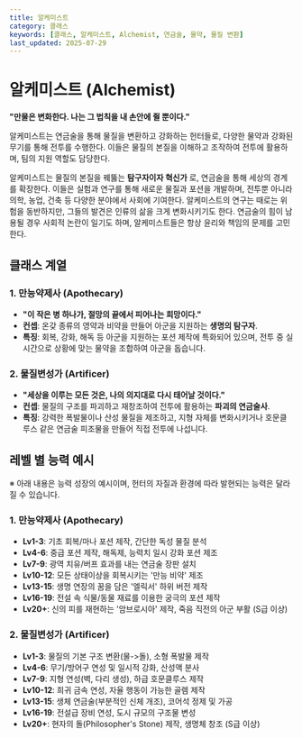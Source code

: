 ```yaml
---
title: 알케미스트
category: 클래스
keywords: [클래스, 알케미스트, Alchemist, 연금술, 물약, 물질 변환]
last_updated: 2025-07-29
---
```

# 알케미스트 (Alchemist)

**"만물은 변화한다. 나는 그 법칙을 내 손안에 쥘 뿐이다."**

알케미스트는 연금술을 통해 물질을 변환하고 강화하는 헌터들로, 다양한 물약과 강화된 무기를 통해 전투를 수행한다. 이들은 물질의 본질을 이해하고 조작하여 전투에 활용하며, 팀의 지원 역할도 담당한다.

알케미스트는 물질의 본질을 꿰뚫는 **탐구자이자 혁신가** 로, 연금술을 통해 세상의 경계를 확장한다. 이들은 실험과 연구를 통해 새로운 물질과 포션을 개발하며, 전투뿐 아니라 의학, 농업, 건축 등 다양한 분야에서 사회에 기여한다. 알케미스트의 연구는 때로는 위험을 동반하지만, 그들의 발견은 인류의 삶을 크게 변화시키기도 한다. 연금술의 힘이 남용될 경우 사회적 논란이 일기도 하며, 알케미스트들은 항상 윤리와 책임의 문제를 고민한다.

## 클래스 계열

### 1. 만능약제사 (Apothecary)

- **"이 작은 병 하나가, 절망의 끝에서 피어나는 희망이다."**
- **컨셉**: 온갖 종류의 영약과 비약을 만들어 아군을 지원하는 **생명의 탐구자**.
- **특징**: 회복, 강화, 해독 등 아군을 지원하는 포션 제작에 특화되어 있으며, 전투 중 실시간으로 상황에 맞는 물약을 조합하여 아군을 돕습니다.

### 2. 물질변성가 (Artificer)

- **"세상을 이루는 모든 것은, 나의 의지대로 다시 태어날 것이다."**
- **컨셉**: 물질의 구조를 파괴하고 재창조하여 전투에 활용하는 **파괴의 연금술사**.
- **특징**: 강력한 폭발물이나 산성 물질을 제조하고, 지형 자체를 변화시키거나 호문클루스 같은 연금술 피조물을 만들어 직접 전투에 나섭니다.

## 레벨 별 능력 예시

※ 아래 내용은 능력 성장의 예시이며, 헌터의 자질과 환경에 따라 발현되는 능력은 달라질 수 있습니다.

### 1. 만능약제사 (Apothecary)

- **Lv1-3**: 기초 회복/마나 포션 제작, 간단한 독성 물질 분석
- **Lv4-6**: 중급 포션 제작, 해독제, 능력치 일시 강화 포션 제조
- **Lv7-9**: 광역 치유/버프 효과를 내는 연금술 장판 설치
- **Lv10-12**: 모든 상태이상을 회복시키는 '만능 비약' 제조
- **Lv13-15**: 생명 연장의 꿈을 담은 '엘릭서' 하위 버전 제작
- **Lv16-19**: 전설 속 식물/동물 재료를 이용한 궁극의 포션 제작
- **Lv20+**: 신의 피를 재현하는 '암브로시아' 제작, 죽음 직전의 아군 부활 (S급 이상)

### 2. 물질변성가 (Artificer)

- **Lv1-3**: 물질의 기본 구조 변환(물->돌), 소형 폭발물 제작
- **Lv4-6**: 무기/방어구 연성 및 일시적 강화, 산성액 분사
- **Lv7-9**: 지형 연성(벽, 다리 생성), 하급 호문클루스 제작
- **Lv10-12**: 희귀 금속 연성, 자율 행동이 가능한 골렘 제작
- **Lv13-15**: 생체 연금술(부분적인 신체 개조), 코어석 정제 및 가공
- **Lv16-19**: 전설급 장비 연성, 도시 규모의 구조물 변성
- **Lv20+**: 현자의 돌(Philosopher's Stone) 제작, 생명체 창조 (S급 이상)